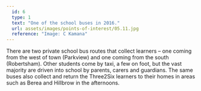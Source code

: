 ```yaml
---
  id: 6
  type: 1
  text: "One of the school buses in 2016."
  url: assets/images/points-of-interest/05.11.jpg
  reference: "Image: C Kamana"
---
```

There are two private school bus routes that collect learners – one coming from the west of town (Parkview) and one coming from the south (Robertsham). Other students come by taxi, a few on foot, but the vast majority are driven into school by parents, carers and guardians. The same buses also collect and return the Three2Six learners to their homes in areas such as Berea and Hillbrow in the afternoons.
        